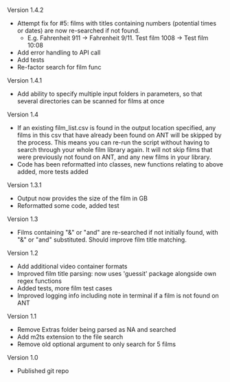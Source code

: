 Version 1.4.2 
* Attempt fix for #5: films with titles containing numbers (potential times or dates) are now re-searched if not found.
    * E.g. Fahrenheit 911 -> Fahrenheit 9/11. Test film 1008 -> Test film 10:08
* Add error handling to API call
* Add tests
* Re-factor search for film func

Version 1.4.1
* Add ability to specify multiple input folders in parameters, so that several directories can be scanned for films at once

Version 1.4
* If an existing film_list.csv is found in the output location specified, any films in this csv that have already been found on ANT will be skipped by the process. This means you can re-run the script without having to search through your whole film library again. It will not skip films that were previously not found on ANT, and any new films in your library.
* Code has been reformatted into classes, new functions relating to above added, more tests added

Version 1.3.1
* Output now provides the size of the film in GB
* Reformatted some code, added test

Version 1.3
* Films containing "&" or "and" are re-searched if not initially found, with "&" or "and" substituted. Should improve film title matching.

Version 1.2
* Add additional video container formats
* Improved film title parsing: now uses 'guessit' package alongside own regex functions
* Added tests, more film test cases
* Improved logging info including note in terminal if a film is not found on ANT

Version 1.1
* Remove Extras folder being parsed as NA and searched
* Add m2ts extension to the file search
* Remove old optional argument to only search for 5 films

Version 1.0
* Published git repo

